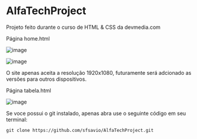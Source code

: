 # AlfaTechProject
Projeto feito durante o curso de HTML & CSS da devmedia.com

Página home.html

![image](https://github.com/sfsavio/AlfaTechProject/assets/133609536/1e199a9c-1f15-4c1f-b878-7bc865562e7e)


![image](https://github.com/sfsavio/AlfaTechProject/assets/133609536/a796363d-3b23-4aa4-af68-4b97e70b13e2)


O site apenas aceita a resolução 1920x1080, futuramente será adcionado as versões para outros dispositivos.

Página tabela.html

![image](https://github.com/sfsavio/AlfaTechProject/assets/133609536/9023c3d2-24b5-4bf4-bd3e-2ec13ccf6faa)

Se voce possui o git instalado, apenas abra use o seguinte código em seu terminal:

```
git clone https://github.com/sfsavio/AlfaTechProject.git
```

